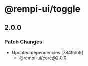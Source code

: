 # @rempi-ui/toggle

## 2.0.0

### Patch Changes

- Updated dependencies [7849db9]
  - @rempi-ui/core@2.0.0
